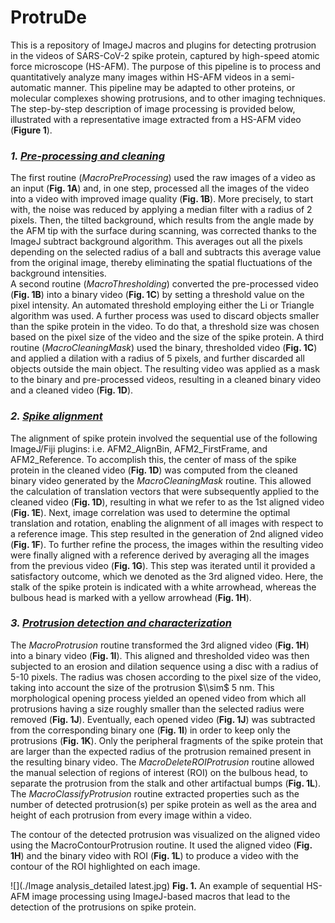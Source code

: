 # ProtruDe
This is a repository of ImageJ macros and plugins for detecting protrusion in the videos of SARS-CoV-2 spike protein, captured by high-speed atomic force microscope (HS-AFM). The purpose of this pipeline is to process and quantitatively analyze many images within HS-AFM videos in a semi-automatic manner. This pipeline may be adapted to other proteins, or molecular complexes showing protrusions, and to other imaging techniques. The step-by-step description of image processing is provided below, illustrated with a representative image extracted from a HS-AFM video (**Figure 1**).
### _1. <ins>Pre-processing and cleaning_</ins>
The first routine (_MacroPreProcessing_) used the raw images of a video as an input (**Fig. 1A**) and, in one step, processed all the images of the video into a video with improved image quality (**Fig. 1B**). More precisely, to start with, the noise was reduced by applying a median filter with a radius of 2 pixels. Then, the tilted background, which results from the angle made by the AFM tip with the surface during scanning, was corrected thanks to the ImageJ subtract background algorithm. This averages out all the pixels depending on the selected radius of a ball and subtracts this average value from the original image, thereby eliminating the spatial fluctuations of the background intensities.  
A second routine (_MacroThresholding_) converted the pre-processed video (**Fig. 1B**) into a binary video (**Fig. 1C**) by setting a threshold value on the pixel intensity. An automated threshold employing either the Li or Triangle algorithm was used. A further process was used to discard objects smaller than the spike protein in the video. To do that, a threshold size was chosen based on the pixel size of the video and the size of the spike protein. 
A third routine (_MacroCleaningMask_) used the binary, thresholded video (**Fig. 1C**) and applied a dilation with a radius of 5 pixels, and further discarded all objects outside the main object. The resulting video was applied as a mask to the binary and pre-processed videos, resulting in a cleaned binary video and a cleaned video (**Fig. 1D**).
### _2. <ins>Spike alignment_</ins>
The alignment of spike protein involved the sequential use of the following ImageJ/Fiji plugins: i.e. AFM2\_AlignBin, AFM2\_FirstFrame, and AFM2_Reference. To accomplish this, the center of mass of the spike protein in the cleaned video (**Fig. 1D**) was computed from the cleaned binary video generated by the _MacroCleaningMask_ routine. This allowed the calculation of translation vectors that were subsequently applied to the cleaned video (**Fig. 1D**), resulting in what we refer to as the 1st aligned video (**Fig. 1E**). Next, image correlation was used to determine the optimal translation and rotation, enabling the alignment of all images with respect to a reference image. This step resulted in the generation of 2nd aligned video (**Fig. 1F**). To further refine the process, the images within the resulting video were finally aligned with a reference derived by averaging all the images from the previous video (**Fig. 1G**). This step was iterated until it provided a satisfactory outcome, which we denoted as the 3rd aligned video. Here, the stalk of the spike protein is indicated with a white arrowhead, whereas the bulbous head is marked with a yellow arrowhead (**Fig. 1H**).
### _3. <ins>Protrusion detection and characterization_</ins>
The _MacroProtrusion_ routine transformed the 3rd aligned video (**Fig. 1H**) into a binary video (**Fig. 1I**). This aligned and thresholded video was then subjected to an erosion and dilation sequence using a disc with a radius of 5-10 pixels. The radius was chosen according to the pixel size of the video, taking into account the size of the protrusion $\\sim$ 5 nm. This morphological opening process yielded an opened video from which all protrusions having a size roughly smaller than the selected radius were removed (**Fig. 1J**). Eventually, each opened video (**Fig. 1J**) was subtracted from the corresponding binary one (**Fig. 1I**) in order to keep only the protrusions (**Fig. 1K**). Only the peripheral fragments of the spike protein that are larger than the expected radius of the protrusion remained present in the resulting binary video. The _MacroDeleteROIProtrusion_ routine allowed the manual selection of regions of interest (ROI) on the bulbous head, to separate the protrusion from the stalk and other artifactual bumps (**Fig. 1L**). The _MacroClassifyProtrusion_ routine extracted properties such as the number of detected protrusion(s) per spike protein as well as the area and height of each protrusion from every image within a video. 

The contour of the detected protrusion was visualized on the aligned video using the MacroContourProtrusion routine. It used the aligned video (**Fig. 1H**) and the binary video with ROI (**Fig. 1L**) to produce a video with the contour of the ROI highlighted on each image.


![](./Image analysis_detailed latest.jpg) **Fig. 1.** An example of sequential HS-AFM image processing using ImageJ-based macros that lead to the detection of the protrusions on spike protein. 
